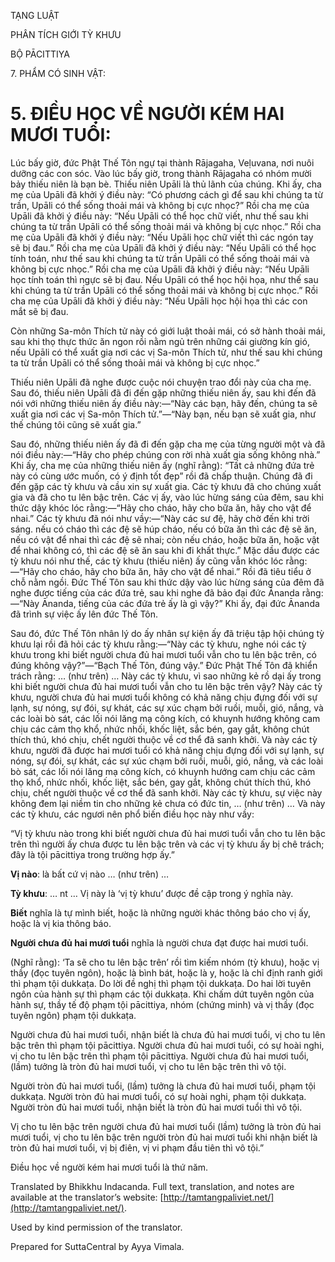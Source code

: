  

TẠNG LUẬT

PHÂN TÍCH GIỚI TỲ KHƯU

BỘ PĀCITTIYA

7\. PHẨM CÓ SINH VẬT:

# 5\. ĐIỀU HỌC VỀ NGƯỜI KÉM HAI MƯƠI TUỔI:

Lúc bấy giờ, đức Phật Thế Tôn ngự tại thành Rājagaha, Veḷuvana, nơi nuôi dưỡng các con sóc. Vào lúc bấy giờ, trong thành Rājagaha có nhóm mười bảy thiếu niên là bạn bè. Thiếu niên Upāli là thủ lãnh của chúng. Khi ấy, cha mẹ của Upāli đã khởi ý điều này: “Có phương cách gì để sau khi chúng ta từ trần, Upāli có thể sống thoải mái và không bị cực nhọc?” Rồi cha mẹ của Upāli đã khởi ý điều này: “Nếu Upāli có thể học chữ viết, như thế sau khi chúng ta từ trần Upāli có thể sống thoải mái và không bị cực nhọc.” Rồi cha mẹ của Upāli đã khởi ý điều này: “Nếu Upāli học chữ viết thì các ngón tay sẽ bị đau.” Rồi cha mẹ của Upāli đã khởi ý điều này: “Nếu Upāli có thể học tính toán, như thế sau khi chúng ta từ trần Upāli có thể sống thoải mái và không bị cực nhọc.” Rồi cha mẹ của Upāli đã khởi ý điều này: “Nếu Upāli học tính toán thì ngực sẽ bị đau. Nếu Upāli có thể học hội họa, như thế sau khi chúng ta từ trần Upāli có thể sống thoải mái và không bị cực nhọc.” Rồi cha mẹ của Upāli đã khởi ý điều này: “Nếu Upāli học hội họa thì các con mắt sẽ bị đau.

Còn những Sa-môn Thích tử này có giới luật thoải mái, có sở hành thoải mái, sau khi thọ thực thức ăn ngon rồi nằm ngủ trên những cái giường kín gió, nếu Upāli có thể xuất gia nơi các vị Sa-môn Thích tử, như thế sau khi chúng ta từ trần Upāli có thể sống thoải mái và không bị cực nhọc.”

Thiếu niên Upāli đã nghe được cuộc nói chuyện trao đổi này của cha mẹ. Sau đó, thiếu niên Upāli đã đi đến gặp những thiếu niên ấy, sau khi đến đã nói với những thiếu niên ấy điều này:—“Này các bạn, hãy đến, chúng ta sẽ xuất gia nơi các vị Sa-môn Thích tử.”—“Này bạn, nếu bạn sẽ xuất gia, như thế chúng tôi cũng sẽ xuất gia.”

Sau đó, những thiếu niên ấy đã đi đến gặp cha mẹ của từng người một và đã nói điều này:—“Hãy cho phép chúng con rời nhà xuất gia sống không nhà.” Khi ấy, cha mẹ của những thiếu niên ấy (nghĩ rằng): “Tất cả những đứa trẻ này có cùng ước muốn, có ý định tốt đẹp” rồi đã chấp thuận. Chúng đã đi đến gặp các tỳ khưu và cầu xin sự xuất gia. Các tỳ khưu đã cho chúng xuất gia và đã cho tu lên bậc trên. Các vị ấy, vào lúc hừng sáng của đêm, sau khi thức dậy khóc lóc rằng:—“Hãy cho cháo, hãy cho bữa ăn, hãy cho vật để nhai.” Các tỳ khưu đã nói như vầy:—“Này các sư đệ, hãy chờ đến khi trời sáng. nếu có cháo thì các đệ sẽ húp cháo, nếu có bữa ăn thì các đệ sẽ ăn, nếu có vật để nhai thì các đệ sẽ nhai; còn nếu cháo, hoặc bữa ăn, hoặc vật để nhai không có, thì các đệ sẽ ăn sau khi đi khất thực.” Mặc dầu được các tỳ khưu nói như thế, các tỳ khưu (thiếu niên) ấy cũng vẫn khóc lóc rằng:—“Hãy cho cháo, hãy cho bữa ăn, hãy cho vật để nhai.” Rồi đã tiêu tiểu ở chỗ nằm ngồi. Đức Thế Tôn sau khi thức dậy vào lúc hừng sáng của đêm đã nghe được tiếng của các đứa trẻ, sau khi nghe đã bảo đại đức Ānanda rằng:—“Này Ānanda, tiếng của các đứa trẻ ấy là gì vậy?” Khi ấy, đại đức Ānanda đã trình sự việc ấy lên đức Thế Tôn.

Sau đó, đức Thế Tôn nhân lý do ấy nhân sự kiện ấy đã triệu tập hội chúng tỳ khưu lại rồi đã hỏi các tỳ khưu rằng:—“Này các tỳ khưu, nghe nói các tỳ khưu trong khi biết người chưa đủ hai mươi tuổi vẫn cho tu lên bậc trên, có đúng không vậy?”—“Bạch Thế Tôn, đúng vậy.” Đức Phật Thế Tôn đã khiển trách rằng: … (như trên) … Này các tỳ khưu, vì sao những kẻ rồ dại ấy trong khi biết người chưa đủ hai mươi tuổi vẫn cho tu lên bậc trên vậy? Này các tỳ khưu, người chưa đủ hai mươi tuổi không có khả năng chịu đựng đối với sự lạnh, sự nóng, sự đói, sự khát, các sự xúc chạm bởi ruồi, muỗi, gió, nắng, và các loài bò sát, các lối nói lăng mạ công kích, có khuynh hướng không cam chịu các cảm thọ khổ, nhức nhối, khốc liệt, sắc bén, gay gắt, không chút thích thú, khó chịu, chết người thuộc về cơ thể đã sanh khởi. Và này các tỳ khưu, người đã được hai mươi tuổi có khả năng chịu đựng đối với sự lạnh, sự nóng, sự đói, sự khát, các sự xúc chạm bởi ruồi, muỗi, gió, nắng, và các loài bò sát, các lối nói lăng mạ công kích, có khuynh hướng cam chịu các cảm thọ khổ, nhức nhối, khốc liệt, sắc bén, gay gắt, không chút thích thú, khó chịu, chết người thuộc về cơ thể đã sanh khởi. Này các tỳ khưu, sự việc này không đem lại niềm tin cho những kẻ chưa có đức tin, … (như trên) … Và này các tỳ khưu, các ngươi nên phổ biến điều học này như vầy:

“Vị tỳ khưu nào trong khi biết người chưa đủ hai mươi tuổi vẫn cho tu lên bậc trên thì người ấy chưa được tu lên bậc trên và các vị tỳ khưu ấy bị chê trách; đây là tội pācittiya trong trường hợp ấy.”

**Vị nào**: là bất cứ vị nào … (như trên) …

**Tỳ khưu**: … nt … Vị này là ‘vị tỳ khưu’ được đề cập trong ý nghĩa này.

**Biết** nghĩa là tự mình biết, hoặc là những người khác thông báo cho vị ấy, hoặc là vị kia thông báo.

**Người chưa đủ hai mươi tuổi** nghĩa là người chưa đạt được hai mươi tuổi.

(Nghĩ rằng): ‘Ta sẽ cho tu lên bậc trên’ rồi tìm kiếm nhóm (tỳ khưu), hoặc vị thầy (đọc tuyên ngôn), hoặc là bình bát, hoặc là y, hoặc là chỉ định ranh giới thì phạm tội dukkaṭa. Do lời đề nghị thì phạm tội dukkaṭa. Do hai lời tuyên ngôn của hành sự thì phạm các tội dukkaṭa. Khi chấm dứt tuyên ngôn của hành sự, thầy tế độ phạm tội pācittiya, nhóm (chứng minh) và vị thầy (đọc tuyên ngôn) phạm tội dukkaṭa.

Người chưa đủ hai mươi tuổi, nhận biết là chưa đủ hai mươi tuổi, vị cho tu lên bậc trên thì phạm tội pācittiya. Người chưa đủ hai mươi tuổi, có sự hoài nghi, vị cho tu lên bậc trên thì phạm tội pācittiya. Người chưa đủ hai mươi tuổi, (lầm) tưởng là tròn đủ hai mươi tuổi, vị cho tu lên bậc trên thì vô tội.

Người tròn đủ hai mươi tuổi, (lầm) tưởng là chưa đủ hai mươi tuổi, phạm tội dukkaṭa. Người tròn đủ hai mươi tuổi, có sự hoài nghi, phạm tội dukkaṭa. Người tròn đủ hai mươi tuổi, nhận biết là tròn đủ hai mươi tuổi thì vô tội.

Vị cho tu lên bậc trên người chưa đủ hai mươi tuổi (lầm) tưởng là tròn đủ hai mươi tuổi, vị cho tu lên bậc trên người tròn đủ hai mươi tuổi khi nhận biết là tròn đủ hai mươi tuổi, vị bị điên, vị vi phạm đầu tiên thì vô tội.”

Điều học về người kém hai mươi tuổi là thứ năm.

Translated by Bhikkhu Indacanda. Full text, translation, and notes are available at the translator’s website: [http://tamtangpaliviet.net/](http://tamtangpaliviet.net/).

Used by kind permission of the translator.

Prepared for SuttaCentral by Ayya Vimala.